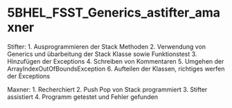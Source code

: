 # 5BHEL_FSST_Generics_astifter_amaxner

Stifter: 1. Ausprogrammieren der Stack Methoden
         2. Verwendung von Generics und übarbeitung der Stack Klasse sowie Funktionstest
         3. Hinzufügen der Exceptions
         4. Schreiben von Kommentaren
         5. Umgehen der ArrayIndexOutOfBoundsException
         6. Aufteilen der Klassen, richtiges werfen der Exceptions

Maxner: 1. Recherchiert
        2. Push Pop von Stack programmiert
		3. Stifter assistiert
		4. Programm getestet und Fehler gefunden